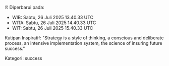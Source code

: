 ⏰ Diperbarui pada:
- WIB: Sabtu, 26 Juli 2025 13.40.33 UTC
- WITA: Sabtu, 26 Juli 2025 14.40.33 UTC
- WIT: Sabtu, 26 Juli 2025 15.40.33 UTC

Kutipan Inspiratif:
"Strategy is a style of thinking, a conscious and deliberate process, an intensive implementation system, the science of insuring future success."


Kategori: success

